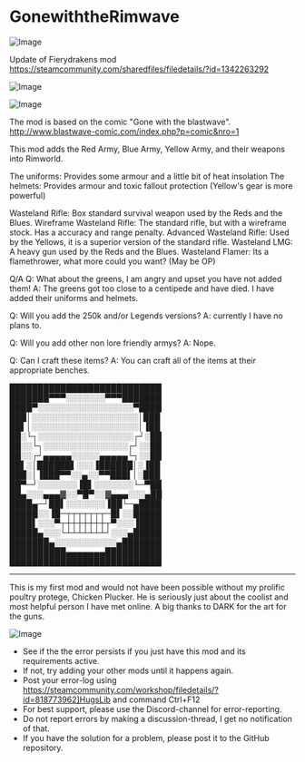 # GonewiththeRimwave

![Image](https://i.imgur.com/buuPQel.png)

Update of Fierydrakens mod
https://steamcommunity.com/sharedfiles/filedetails/?id=1342263292

![Image](https://i.imgur.com/pufA0kM.png)

	
![Image](https://i.imgur.com/Z4GOv8H.png)


The mod is based on the comic "Gone with the blastwave".
http://www.blastwave-comic.com/index.php?p=comic&nro=1


This mod adds the Red Army, Blue Army, Yellow Army, and their weapons into Rimworld.

The uniforms: Provides some armour and a little bit of heat insolation
The helmets: Provides armour and toxic fallout protection
(Yellow's gear is more powerful)

Wasteland Rifle: Box standard survival weapon used by the Reds and the Blues.
Wireframe Wasteland Rifle: The standard rifle, but with a wireframe stock. Has a accuracy and range penalty.
Advanced Wasteland Rifle: Used by the Yellows, it is a superior version of the standard rifle.
Wasteland LMG: A heavy gun used by the Reds and the Blues.
Wasteland Flamer: Its a flamethrower, what more could you want? (May be OP)


Q/A
Q: What about the greens, I am angry and upset you have not added them!
A: The greens got too close to a centipede and have died. I have added their uniforms and helmets.

Q: Will you add the 250k and/or Legends versions?
A: currently I have no plans to.

Q: Will you add other non lore friendly armys?
A: Nope.

Q: Can I craft these items?
A: You can craft all of the items at their appropriate benches.


███████████████████████████
███████▀▀▀░░░░░░░▀▀▀███████
████▀░░░░░░░░░░░░░░░░░▀████
███│░░░░░░░░░░░░░░░░░░░│███
██▌│░░░░░░░░░░░░░░░░░░░│▐██
██░└┐░░░░░░░░░░░░░░░░░┌┘░██
██░░└┐░░░░░░░░░░░░░░░┌┘░░██
██░░┌┘▄▄▄▄▄░░░░░▄▄▄▄▄└┐░░██
██▌░│██████▌░░░▐██████│░▐██
███░│▐███▀▀░░▄░░▀▀███▌│░███
██▀─┘░░░░░░░▐█▌░░░░░░░└─▀██
██▄░░░▄▄▄▓░░▀█▀░░▓▄▄▄░░░▄██
████▄─┘██▌░░░░░░░▐██└─▄████
█████░░▐█─┬┬┬┬┬┬┬─█▌░░█████
████▌░░░▀┬┼┼┼┼┼┼┼┬▀░░░▐████
█████▄░░░└┴┴┴┴┴┴┴┘░░░▄█████
███████▄░░░░░░░░░░░▄███████
██████████▄▄▄▄▄▄▄██████████
███████████████████████████

------------------------------------------------------------------------------------------------------------------------------------------------------
This is my first mod and would not have been possible without my prolific poultry protege, Chicken Plucker. He is seriously just about the coolist and most helpful person I have met online.
A big thanks to DARK for the art for the guns.

![Image](https://i.imgur.com/PwoNOj4.png)



-  See if the the error persists if you just have this mod and its requirements active.
-  If not, try adding your other mods until it happens again.
-  Post your error-log using https://steamcommunity.com/workshop/filedetails/?id=818773962]HugsLib and command Ctrl+F12
-  For best support, please use the Discord-channel for error-reporting.
-  Do not report errors by making a discussion-thread, I get no notification of that.
-  If you have the solution for a problem, please post it to the GitHub repository.




